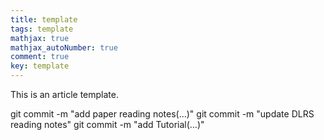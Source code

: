 ```yaml
---
title: template
tags: template
mathjax: true
mathjax_autoNumber: true
comment: true
key: template
---
```


This is an article template.

git commit -m "add paper reading notes(...)"
git commit -m "update DLRS reading notes"
git commit -m "add Tutorial(...)"
